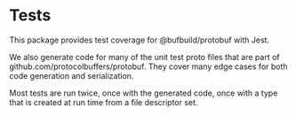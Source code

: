 # Tests

This package provides test coverage for @bufbuild/protobuf with Jest. 

We also generate code for many of the unit test proto files that are part of 
github.com/protocolbuffers/protobuf. They cover many edge cases for both code 
generation and serialization.

Most tests are run twice, once with the generated code, once with a type that 
is created at run time from a file descriptor set.

